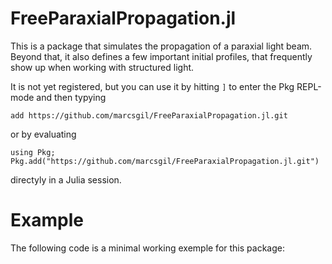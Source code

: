 # FreeParaxialPropagation.jl

This is a package that simulates the propagation of a paraxial light beam. Beyond that, it also defines a few important initial profiles, that frequently show up when working with structured light.

It is not yet registered, but you can use it by hitting `]` to enter the Pkg REPL-mode and then typying 

```
add https://github.com/marcsgil/FreeParaxialPropagation.jl.git
```

or by evaluating

```
using Pkg; Pkg.add("https://github.com/marcsgil/FreeParaxialPropagation.jl.git")
```

directyly in a Julia session.

# Example

The following code is a minimal working exemple for this package:

```julia

```
